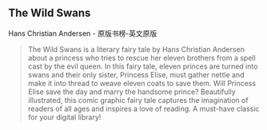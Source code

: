 ## The Wild Swans

Hans Christian Andersen  -  原版书榜-英文原版

> The Wild Swans is a literary fairy tale by Hans Christian Andersen about a princess who tries to rescue her eleven brothers from a spell cast by the evil queen. In this fairy tale, eleven princes are turned into swans and their only sister, Princess Elise, must gather nettle and make it into thread to weave eleven coats to save them. Will Princess Elise save the day and marry the handsome prince? Beautifully illustrated, this comic graphic fairy tale captures the imagination of readers of all ages and inspires a love of reading. A must-have classic for your digital library!
